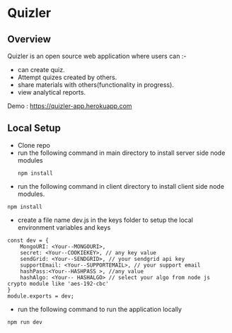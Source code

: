 # Quizler

## Overview
Quizler is an open source web application where users can :- 
* can create quiz.
* Attempt quizes created by others.
* share materials with others(functionality in progress).
* view analytical reports.

Demo : https://quizler-app.herokuapp.com

## Local Setup
* Clone repo
* run the following command in main directory to install server side node modules
  ``` 
  npm install
  ```
* run the following command in client directory to install client side node modules.
```
npm install
```
* create a file name dev.js in the keys folder to setup the local environment variables and keys 
```
const dev = {
    MongoURI: <Your--MONGOURI>,
    secret: <Your--COOKIEKEY>, // any key value
    sendGrid: <Your--SENDGRID>, // your sendgrid api key
    supportEmail: <Your--SUPPORTEMAIL>, // your support email
    hashPass:<Your--HASHPASS >, //any value
    hashAlgo: <Your-- HASHALGO> // select your algo from node js crypto module like 'aes-192-cbc'
}
module.exports = dev;
```
* run the following command to run the application locally
```
npm run dev
```
